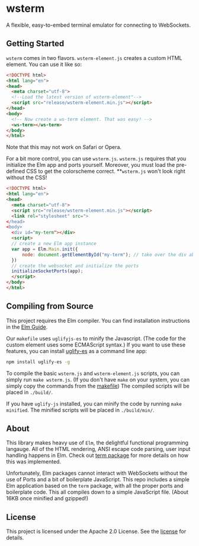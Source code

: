 # wsterm
A flexible, easy-to-embed terminal emulator for connecting to WebSockets.

## Getting Started
`wsterm` comes in two flavors. 
`wsterm-element.js` creates a custom HTML element.
You can use it like so:
```html
<!DOCTYPE html>
<html lang="en">
<head>
  <meta charset="utf-8">
  <!--Load the latest version of wsterm-element"-->
  <script src="release/wsterm-element.min.js"></script>
</head>
<body>
  <!-- Now create a ws-term element. That was easy! -->
  <ws-term></ws-term>
</body>
</html>
```
Note that this may not work on Safari or Opera.

For a bit more control, you can use `wsterm.js`.
`wsterm.js` requires that you initialize the Elm app and ports yourself.
Moreover, you must load the pre-defined CSS to get the colorscheme correct.
**`wsterm.js` won't look right without the CSS!
```html
<!DOCTYPE html>
<html lang="en">
<head>
  <meta charset="utf-8">
  <script src="release/wsterm-element.min.js"></script>
  <link rel="stylesheet" src=">
</head>
<body>
  <div id="my-term"></div>
  <script>
  // create a new Elm app instance
  var app = Elm.Main.init({
      node: document.getElementById("my-term"); // take over the div above
  })
  // create the websocket and initialize the ports
  initializeSocketPorts(app);
  </script>
</body>
</html>
```

## Compiling from Source
This project requires the Elm compiler.
You can find installation instructions in the [Elm Guide](https://guide.elm-lang.org/install/elm.html).

Our `makefile` uses `uglifyjs-es` to minify the Javascript.
(The code for the custom element uses some ECMAScript syntax.)
If you want to use these features, you can install [uglify-es](https://www.npmjs.com/package/uglify-es) as a command line app:
```sh
npm install uglify-es -g
```

To compile the basic `wsterm.js` and `wsterm-element.js` scripts, you can simply run `make wsterm.js`.
(If you don't have `make` on your system, you can simply copy the commands from the [makefile](./makefile))
The compiled scripts will be placed in `./build/`.

If you have `uglify-js` installed, you can minify the code by running `make minified`.
The minified scripts will be placed in `./build/min/`.

## About
This library makes heavy use of `Elm`, the delightful functional programming langauge.
All of the HTML rendering, ANSI escape code parsing, user input handling happens in Elm.
Check out [term package](https://github.com/wsowens/term.git) for more details on how this was implemented.

Unfortunately, Elm packages cannot interact with WebSockets without the use of Ports and a bit of boilerplate JavaScript.
This repo includes a simple Elm application based on the `term` package, with all the proper ports and boilerplate code.
This all compiles down to a simple JavaScript file. (About 16KB once minified and gzipped!)

## License
This project is licensed under the Apache 2.0 License. See the [license](./LICENSE) for details.